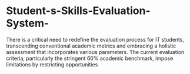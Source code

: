 # Student-s-Skills-Evaluation-System-
There is a critical need to redefine the evaluation process for IT students, transcending conventional academic metrics and  embracing a holistic assessment that incorporates various parameters. The current evaluation criteria, particularly the  stringent 60% academic benchmark, impose limitations by restricting opportunities 
